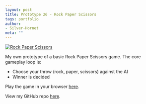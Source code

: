 ```yaml
---
layout: post
title: Prototype 26 - Rock Paper Scissors
tags: portfolio
author:
- Silver-Hornet
meta: ""
---
```


[![Rock Paper Scissors]({{site.url}}/rock-paper-scissors.png)](https://play.unity.com/mg/other/rock-paper-scissors-4)

My own prototype of a basic Rock Paper Scissors game. The core gameplay loop is:

- Choose your throw (rock, paper, scissors) against the AI
- Winner is decided

Play the game in your browser [here](https://play.unity.com/mg/other/rock-paper-scissors-4).

View my GitHub repo [here](https://github.com/silver-hornet/rock-paper-scissors).